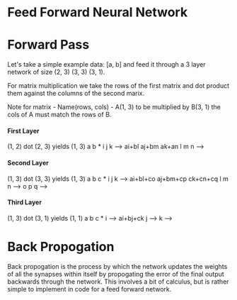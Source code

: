 # Feed Forward Neural Network



# Forward Pass

Let's take a simple example data: [a, b] and feed it through a 3 layer network of size (2, 3) (3, 3) (3, 1).

For matrix multiplication we take the rows of the first matrix and dot product them against the columns of the second marix.

Note for matrix - Name(rows, cols) - A(1, 3) to be multiplied by B(3, 1) the cols of A must match the rows of B.

#### First Layer ####
(1, 2) dot (2, 3) yields (1, 3)
a b * i j k  -->  ai+bl aj+bm ak+an
      l m n  -->

#### Second Layer ####
(1, 3) dot (3, 3) yields (1, 3)
a b c * i j k --> ai+bl+co aj+bm+cp ck+cn+cq
		l m n -->
		o p q -->

#### Third Layer ####
(1, 3) dot (3, 1) yields (1, 1)
a b c * i --> ai+bj+ck
		j -->
		k -->

# Back Propogation

Back propogation is the process by which the network updates the weights of all the synapses within itself by propogating the error of the final output backwards through the network. This involves a bit of calculus, but is rather simple to implement in code for a feed forward network.
